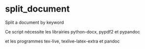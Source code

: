 # split_document
Split a document by keyword

Ce script nécessite les librairies python-docx, pypdf2 et pypandoc 

et les programmes tex-live, texlive-latex-extra et pandoc
